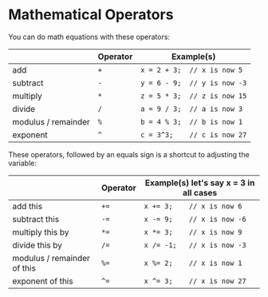 # Mathematical Operators

You can do math equations with these operators:

|                     | Operator | Example(s)                   |
| ------------------- | -------- | ---------------------------- |
| add                 | `+`      | `x = 2 + 3;  // x is now 5`  |
| subtract            | `-`      | `y = 6 - 9;  // y is now -3` |
| multiply            | `*`      | `z = 5 * 3;  // z is now 15` |
| divide              | `/`      | `a = 9 / 3;  // a is now 3`  |
| modulus / remainder | `%`      | `b = 4 % 3;  // b is now 1`  |
| exponent            | `^`      | `c = 3^3;    // c is now 27` |

These operators, followed by an equals sign is a shortcut to adjusting the variable:

|                             | Operator | Example(s)    let's say x = 3 in all cases |
| --------------------------- | -------- | ------------------------------------------ |
| add this                    | `+=`     | `x += 3;    // x is now 6`                 |
| subtract this               | `-=`     | `x -= 9;    // x is now -6`                |
| multiply this by            | `*=`     | `x *= 3;    // x is now 9`                 |
| divide this by              | `/=`     | `x /= -1;   // x is now -3`                |
| modulus / remainder of this | `%=`     | `x %= 2;    // x is now 1`                 |
| exponent of this            | `^=`     | `x ^= 3;    // x is now 27`                |

